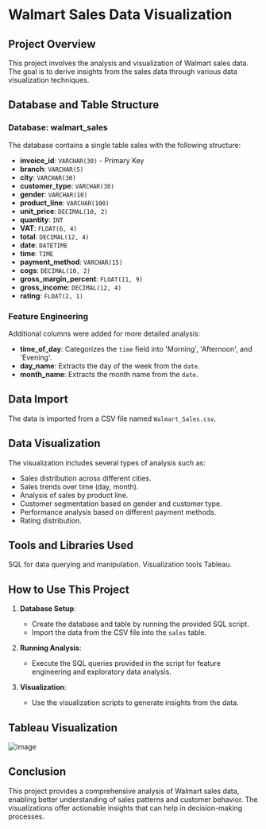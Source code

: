 # Walmart Sales Data Visualization
## Project Overview
This project involves the analysis and visualization of Walmart sales data. The goal is to derive insights from the sales data through various data visualization techniques.
## Database and Table Structure
### Database: walmart_sales
The database contains a single table sales with the following structure:
*   **invoice_id**: `VARCHAR(30)` - Primary Key
*   **branch**: `VARCHAR(5)`
*   **city**: `VARCHAR(30)`
*   **customer_type**: `VARCHAR(30)`
*   **gender**: `VARCHAR(10)`
*   **product_line**: `VARCHAR(100)`
*   **unit_price**: `DECIMAL(10, 2)`
*   **quantity**: `INT`
*   **VAT**: `FLOAT(6, 4)`
*   **total**: `DECIMAL(12, 4)`
*   **date**: `DATETIME`
*   **time**: `TIME`
*   **payment_method**: `VARCHAR(15)`
*   **cogs**: `DECIMAL(10, 2)`
*   **gross_margin_percent**: `FLOAT(11, 9)`
*   **gross_income**: `DECIMAL(12, 4)`
*   **rating**: `FLOAT(2, 1)`
### Feature Engineering
Additional columns were added for more detailed analysis:
*   **time_of_day**: Categorizes the `time` field into 'Morning', 'Afternoon', and 'Evening'.
*   **day_name**: Extracts the day of the week from the `date`.
*   **month_name**: Extracts the month name from the `date`.
## Data Import
The data is imported from a CSV file named `Walmart_Sales.csv`.
## Data Visualization
The visualization includes several types of analysis such as:

* Sales distribution across different cities.
* Sales trends over time (day, month).
* Analysis of sales by product line.
* Customer segmentation based on gender and customer type.
* Performance analysis based on different payment methods.
* Rating distribution.

## Tools and Libraries Used
SQL for data querying and manipulation.
Visualization tools Tableau.

## How to Use This Project

1. **Database Setup**:
    * Create the database and table by running the provided SQL script.
    * Import the data from the CSV file into the `sales` table.

2. **Running Analysis**:
    * Execute the SQL queries provided in the script for feature engineering and exploratory data analysis.

3. **Visualization**:
    * Use the visualization scripts to generate insights from the data.
## Tableau Visualization
![image](https://github.com/user-attachments/assets/9cd190ff-198a-4bc5-a002-b4b282e59930)

## Conclusion
This project provides a comprehensive analysis of Walmart sales data, enabling better understanding of sales patterns and customer behavior. The visualizations offer actionable insights that can help in decision-making processes.





















